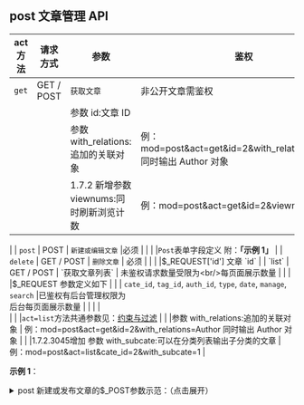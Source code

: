 ## post 文章管理 API

| act 方法 | 请求方式   | 参数                                                     | 鉴权               |
| -------- | ---------- | ------------------------------------------------------- | ----------------- |
| `get`    | GET / POST | `获取文章`                                                | 非公开文章需鉴权   |
|          |            |参数 id:文章 ID
|          |            |参数 with_relations:追加的关联对象  | 例：mod=post&act=get&id=2&with_relations=Author 同时输出 Author 对象
|          |            |1.7.2 新增参数 viewnums:同时刷新浏览计数 | 例：mod=post&act=get&id=2&viewnums=1
|
| `post`   | POST       | `新建或编辑文章`                                            |必须               |
|          |            |`Post`表单字段定义 附：**「示例 1」**
|
| `delete` | GET / POST | `删除文章`                                                  | 必须               |
|          |            |$_REQUEST['id'] 文章 `id`
|
| `list`   | GET / POST | `获取文章列表` | 未鉴权请求数量受限为<br/>每页面展示数量 |
|          |            |$_REQUEST 参数定义如下
|          |            | `cate_id`, `tag_id`, `auth_id`, `type`, `date`, `manage`, `search` |已鉴权有后台管理权限为<br/>后台每页面展示数量 |
|          |            |                                                          
|          |            |`act=list`方法共通参数见：[约束与过滤](books/api-05-design?id=约束与过滤 "约束与过滤")
|          |            |参数 with_relations:追加的关联对象  | 例：mod=post&act=get&id=2&with_relations=Author 同时输出 Author 对象
|          |            |1.7.2.3045增加 参数 with_subcate:可以在分类列表输出子分类的文章 | 例：mod=post&act=list&cate_id=2&with_subcate=1
|

**示例 1**：

<details>
<summary>post 新建或发布文章的$_POST参数示范：（点击展开）</summary>

```php
$_POST['ID'] 为 0 是新建
$_POST['Title']
$_POST['Alias']
$_POST['Type'] 为 0 是文章，1 是 page 页面
$_POST['AuthorID']
$_POST['CateID'] 如果没有提供 CateID,可提供 CateName
$_POST['Intro']
$_POST['Content'] 
$_POST['Tag']
$_POST['PostTime']
$_POST['Status'] 状态
```
注：对于发布文章，额外提供一个`CateName`字段可用来代替`CateID`指定分类，前提是存在以该字段值命名的分类；也可以使用`category`模块内的接口实现自动创建分类等操作；
</details>
